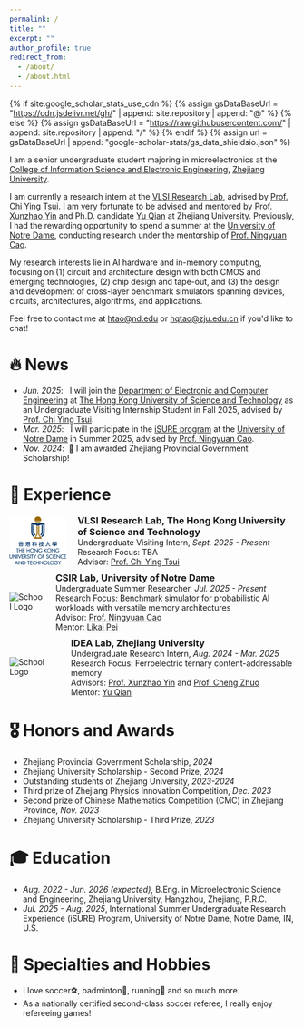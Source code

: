 ```yaml
---
permalink: /
title: ""
excerpt: ""
author_profile: true
redirect_from: 
  - /about/
  - /about.html
---
```


{% if site.google_scholar_stats_use_cdn %}
{% assign gsDataBaseUrl = "https://cdn.jsdelivr.net/gh/" | append: site.repository | append: "@" %}
{% else %}
{% assign gsDataBaseUrl = "https://raw.githubusercontent.com/" | append: site.repository | append: "/" %}
{% endif %}
{% assign url = gsDataBaseUrl | append: "google-scholar-stats/gs_data_shieldsio.json" %}

<span class='anchor' id='about-me'></span>

I am a senior undergraduate student majoring in microelectronics at the [College of Information Science and Electronic Engineering](http://www.isee.zju.edu.cn/iseenglish/), [Zhejiang University](https://www.zju.edu.cn/english/).

I am currently a research intern at the [VLSI Research Lab](https://sites.google.com/view/vlsi-lab-hkust), advised by [Prof. Chi Ying Tsui](https://facultyprofiles.hkust.edu.hk/profiles.php?profile=chi-ying-tsui-eetsui). I am very fortunate to be advised and mentored by [Prof. Xunzhao Yin](https://scholar.google.com/citations?user=snOTdoIAAAAJ) and Ph.D. candidate [Yu Qian](https://jerry-chandler.github.io/) at Zhejiang University. Previously, I had the rewarding opportunity to spend a summer at the [University of Notre Dame](https://www.nd.edu/), conducting research under the mentorship of [Prof. Ningyuan Cao](https://engineering.nd.edu/faculty/ningyuan-cao/).

My research interests lie in AI hardware and in-memory computing, focusing on (1) circuit and architecture design with both CMOS and emerging technologies, (2) chip design and tape-out, and (3) the design and development of cross-layer benchmark simulators spanning devices, circuits, architectures, algorithms, and applications.

Feel free to contact me at htao@nd.edu or hqtao@zju.edu.cn if you'd like to chat!


# 🔥 News
- *Jun. 2025*: &nbsp; I will join the [Department of Electronic and Computer Engineering](https://ece.hkust.edu.hk/) at [The Hong Kong University of Science and Technology](https://hkust.edu.hk/) as an Undergraduate Visiting Internship Student in Fall 2025, advised by [Prof. Chi Ying Tsui](https://facultyprofiles.hkust.edu.hk/profiles.php?profile=chi-ying-tsui-eetsui).
- *Mar. 2025*: &nbsp; I will participate in the [iSURE program](https://ndi-sa.nd.edu/index.cfm?FuseAction=Programs.ViewProgramAngular&id=10096) at the [University of Notre Dame](https://www.nd.edu/) in Summer 2025, advised by [Prof. Ningyuan Cao](https://engineering.nd.edu/faculty/ningyuan-cao/).
- *Nov. 2024*: &nbsp;🎉 I am awarded Zhejiang Provincial Government Scholarship!

# 🔎 Experience
<div style="display: flex; align-items: center; margin-bottom: 10px;">
    <img src="images/hkust_logo.png" alt="School Logo" style="width: 100px; height: auto; margin-right: 20px;">
    <div style="margin: 0;">
        <h3 style="margin: 0;"><a href="https://sites.google.com/view/vlsi-lab-hkust" style="text-decoration: none; color: inherit;">VLSI Research Lab</a>, The Hong Kong University of Science and Technology</h3>
        <p style="margin: 0;">Undergraduate Visiting Intern, <em>Sept. 2025 - Present</em></p>
        <p style="margin: 0;">Research Focus: TBA</p>
        <p style="margin: 0;">Advisor: <a href="https://facultyprofiles.hkust.edu.hk/profiles.php?profile=chi-ying-tsui-eetsui" target="_blank">Prof. Chi Ying Tsui</a></p>
    </div>
</div>

<div style="display: flex; align-items: center; margin-bottom: 10px;">
    <img src="images/nd_logo.jpg" alt="School Logo" style="width: 100px; height: auto; margin-right: 20px;">
    <div style="margin: 0;">
        <h3 style="margin: 0;"><a href="https://csirlab.nd.edu/" style="text-decoration: none; color: inherit;">CSIR Lab</a>, University of Notre Dame</h3>
        <p style="margin: 0;">Undergraduate Summer Researcher, <em>Jul. 2025 - Present</em></p>
        <p style="margin: 0;">Research Focus: Benchmark simulator for probabilistic AI workloads with versatile memory architectures</p>
        <p style="margin: 0;">Advisor: <a href="https://engineering.nd.edu/faculty/ningyuan-cao/" target="_blank">Prof. Ningyuan Cao</a></p>
        <p style="margin: 0;">Mentor: <a href="https://scholar.google.com/citations?user=HW-rGPQAAAAJ" target="_blank">Likai Pei</a></p>
    </div>
</div>

<div style="display: flex; align-items: center; margin-bottom: 10px;">
    <img src="images/zju_logo.png" alt="School Logo" style="width: 100px; height: auto; margin-right: 20px;">
    <div style="margin: 0;">
        <h3 style="margin: 0;"><a href="https://zju-idea.github.io/" style="text-decoration: none; color: inherit;">IDEA Lab</a>, Zhejiang University</h3>
        <p style="margin: 0;">Undergraduate Research Intern, <em>Aug. 2024 - Mar. 2025</em></p>
        <p style="margin: 0;">Research Focus: Ferroelectric ternary content-addressable memory</p>
        <p style="margin: 0;">Advisors: <a href="https://scholar.google.com/citations?user=snOTdoIAAAAJ" target="_blank">Prof. Xunzhao Yin</a> and <a href="https://scholar.google.com/citations?user=-XSbEFAAAAAJ" target="_blank">Prof. Cheng Zhuo</a></p>
        <p style="margin: 0;">Mentor: <a href="https://jerry-chandler.github.io/" target="_blank">Yu Qian</a></p>
    </div>
</div>

# 🎖️ Honors and Awards
- Zhejiang Provincial Government Scholarship, *2024*
- Zhejiang University Scholarship - Second Prize, *2024*
- Outstanding students of Zhejiang University, *2023-2024*
- Third prize of Zhejiang Physics Innovation Competition, *Dec. 2023*
- Second prize of Chinese Mathematics Competition (CMC) in Zhejiang Province, *Nov. 2023*
- Zhejiang University Scholarship - Third Prize, *2023*

# 🎓 Education
- *Aug. 2022 - Jun. 2026 (expected)*, B.Eng. in Microelectronic Science and Engineering, Zhejiang University, Hangzhou, Zhejiang, P.R.C.
- *Jul. 2025 - Aug. 2025*, International Summer Undergraduate Research Experience (iSURE) Program, University of Notre Dame, Notre Dame, IN, U.S.

# 🎽 Specialties and Hobbies
- I love soccer⚽, badminton🏸, running🏃 and so much more.
- As a nationally certified second-class soccer referee, I really enjoy refereeing games!
